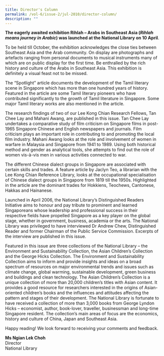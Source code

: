 ```yaml
---
title: Director's Column
permalink: /vol-6/issue-2/jul-2010/director-column/
description: ""
---
```

**The eagerly awaited exhibition Rihlah – Arabs in Southeast Asia (*Rihlah means journey in Arabic*) was launched at the National Library on 10 April**.

To be held till October, the exhibition acknowledges the close ties between Southeast Asia and the Arab community. On display are photographs and artefacts ranging from personal documents to musical instruments many of which are on public display for the first time. Be enthralled by the rich history and culture of the Arabs in Southeast Asia. This exhibition is definitely a visual feast not to be missed.

The “Spotlight” article documents the development of the Tamil literary scene in Singapore which has more than one hundred years of history. Featured in the article are some Tamil literary pioneers who have contributed significantly to the growth of Tamil literature in Singapore. Some major Tamil literary works are also mentioned in the article.

The research findings of two of our Lee Kong Chian Research Fellows, Tan Chee Lay and Mahani Awang, are published in this issue. Tan Chee Lay undertakes a comparative study of film criticism on Singapore films in post-1965 Singapore Chinese and English newspapers and journals. Film criticism plays an important role in contributing to and promoting the local film industry. Mahani Awang looks at the role and involvement of women in warfare in Malaysia and Singapore from 1941 to 1989. Using both historical method and gender as analytical tools, she attempts to find out the role of women vis-à-vis men in various activities connected to war.

The different Chinese dialect groups in Singapore are associated with certain skills and trades. A feature article by Jaclyn Teo, a librarian with the Lee Kong Chian Reference Library, looks at the occupational specialisation of Chinese dialect groups in Singapore from 1819 till the 1950s. Highlighted in the article are the dominant trades for Hokkiens, Teochews, Cantonese, Hakkas and Hainanese.

Launched in April 2006, the National Library’s Distinguished Readers Initiative aims to honour and pay tribute to prominent and learned Singaporeans whose leadership and professional success in their respective fields have propelled Singapore as a key player on the global stage, whether in government, business, academia or the arts. The National Library was privileged to have interviewed Dr Andrew Chew, Distinguished Reader and former Chairman of the Public Service Commission. Excerpts of the interview are published in this issue.

Featured in this issue are three collections of the National Library – the Environment and Sustainability Collection, the Asian Children’s Collection and the George Hicks Collection. The Environment and Sustainability Collection aims to inform and provide insights and ideas on a broad spectrum of resources on major environmental trends and issues such as climate change, global warming, sustainable development, green business and buildings and clean technology. The Asian Children’s Collection is a unique collection of more than 20,000 children’s titles with Asian content. It provides a good resource for researchers interested in the origins of Asian-oriented children’s books and the influences and attitudes affecting the pattern and stages of their development. The National Library is fortunate to have received a collection of more than 3,000 books from George Lyndon Hicks – economist, author, book-lover, traveller, businessman and long-time Singapore resident. The collection’s main areas of focus are the economics, history and culture of China, Japan and Southeast Asia.

Happy reading! We look forward to receiving your comments and feedback.

<b>Ms Ngian Lek Choh</b><br> Director<br> National Library